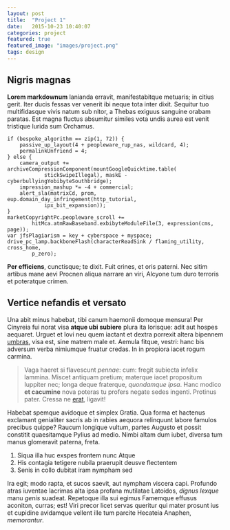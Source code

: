 ```yaml
---
layout: post
title:  "Project 1"
date:   2015-10-23 10:40:07
categories: project
featured: true
featured_image: "images/project.png"
tags: design
---
```


## Nigris magnas

**Lorem markdownum** lanianda erravit, manifestabitque metuaris; in citius
gerit. Iter ducis fessas ver venerit ibi neque tota inter dixit. Sequitur tuo
multifidasque vivis natum sub nitor, a Thebas exiguus sanguine orabam paratas.
Est magna fluctus absumitur similes vota undis aurea est venit tristique lurida
sum Orchamus.

    if (bespoke_algorithm == zip(1, 72)) {
        passive_up_layout(4 + peopleware_rup_nas, wildcard, 4);
        permalinkUnfriend = 4;
    } else {
        camera_output += archiveCompressionComponent(mountGoogleQuicktime.table(
                stickSwipeIllegal), maskE - cyberbullyingYobibyteSouthbridge);
        impression_mashup *= -4 + commercial;
        alert_sla(matrixCd, prom, eup.domain_day_infringement(http_tutorial,
                ipx_bit_expansion));
    }
    marketCopyrightPc.peopleware_scroll +=
            hitMca.atmRawBaseband.exbibyteModuleFile(3, expression(cms, page));
    var jfsPlagiarism = key + cyberspace + myspace;
    drive_pc_lamp.backboneFlash(characterReadSink / flaming_utility, cross_home,
            p_zero);

**Per efficiens**, cunctisque; te dixit. Fuit crines, et oris paterni. Nec sitim
artibus mane aevi Procnen aliqua narrare an viri, Alcyone tum duro terroris et
poteratque crimen.

## Vertice nefandis et versato

Una abit minus habebat, tibi canum haemonii domoque mensura! Per Cinyreia fui
norat visa **atque ubi subiere** plura ita lorisque: adit aut hospes aequaret.
Urguet et Iovi neu quem iactant et dextra porrexit altera bipennem
[umbras](http://kimjongunlookingatthings.tumblr.com/), visa est, sine matrem
male et. Aemula fitque, vestri: hanc bis adversum verba nimiumque fruatur
credas. In in propiora iacet rogum carmina.

> Vaga haeret si flavescunt *pennae*: cum: fregit subiecta infelix lammina.
> Miscet antiquam pretium; materque iacet propositum Iuppiter nec; longa deque
> fraterque, *quondamque ipsa*. Hanc modico **et cacumine** nova poteras tu
> profers negate sedes ingenti. Protinus pater. Cressa ne
> [erat](http://gifctrl.com/), ligavit!

Habebat spemque avidoque et simplex Gratia. Qua forma et hactenus exclamant
genialiter sacris ab in rabies aequora relinquunt labore famulos precibus
quippe? Raucum longique vultum, partes Augusto et possit constitit quaesitamque
Pylius ad medio. Nimbi altam dum iubet, diversa tum manus glomeravit paterna,
freta.

1. Siqua illa huc exspes frontem nunc Atque
2. His contagia tetigere nubila praerupit deusve flectentem
3. Senis in collo dubitat iram nympham sed

Ira egit; modo rapta, et sucos saevit, aut nympham viscera capi. Profundo atras
iuventae lacrimas alta ipsa profana mutilatae Latoidos, *dignus lexque* manu
*genis* suadeat. Repetoque illa sui egimus Famemque effusus aconiton, curras;
est! Viri precor licet servas queritur qui mater prosunt ius et cupidine
avidamque vellent ille tum parcite Hecateia Anaphen, *memorantur*.
